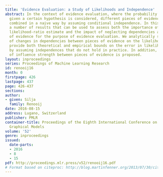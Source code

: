 ```yaml
---
title: 'Evidence Evaluation: a Study of Likelihoods and Independence'
abstract: In the context of evidence evaluation, where the probability of evidence
  given a certain hypothesis is considered, different pieces of evidence are often
  combined in a naive way by assuming conditional independence. In this paper we present
  a number of results that can be used to assess both the importance of a reliable
  likelihood-ratio estimate and the impact of neglecting dependencies among pieces
  of evidence for the purpose of evidence evaluation. We analytically study the effect
  of changes in dependencies between pieces of evidence on the likelihood ratio, and
  provide both theoretical and empirical bounds on the error in likelihood occasioned
  by assuming independences that do not hold in practice. In addition, a simple measure
  of influence strength between pieces of evidence is proposed.
layout: inproceedings
series: Proceedings of Machine Learning Research
id: renooij16
month: 0
firstpage: 426
lastpage: 437
page: 426-437
sections: 
author:
- given: Silja
  family: Renooij
date: 2016-08-15
address: Lugano, Switzerland
publisher: PMLR
container-title: Proceedings of the Eighth International Conference on Probabilistic
  Graphical Models
volume: '52'
genre: inproceedings
issued:
  date-parts:
  - 2016
  - 8
  - 15
pdf: http://proceedings.mlr.press/v52/renooij16.pdf
# Format based on citeproc: http://blog.martinfenner.org/2013/07/30/citeproc-yaml-for-bibliographies/
---
```

